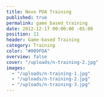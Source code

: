 ```yaml
---
title: Novo POA Training
published: true
permalink: game_based_training
date: 2012-12-17 00:00:00 -05:00
position: 11
header: Game-based Training
category: Training
color: "#009FDA"
overview: false
cover: "/uploads/n-training-2.jpg"
images:
  - "/uploads/n-training-1.jpg"
  - "/uploads/n-training-2.jpg"
  - "/uploads/n-training-3.jpg"
---
```

